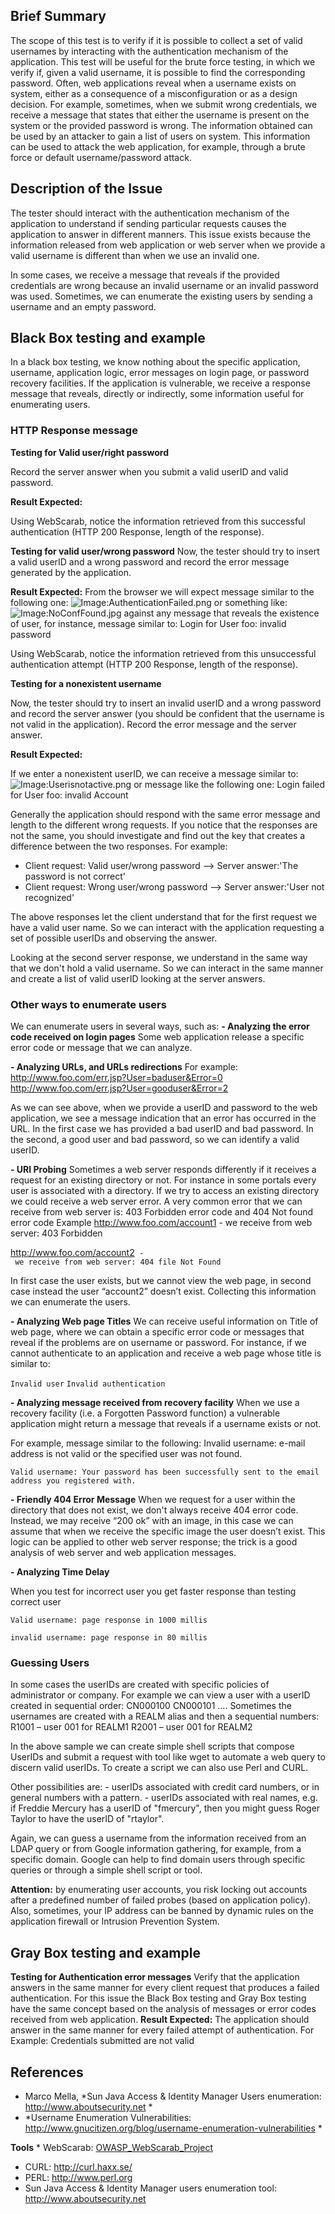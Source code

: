 ## Brief Summary

The scope of this test is to verify if it is possible to collect a set
of valid usernames by interacting with the authentication mechanism of
the application. This test will be useful for the brute force testing,
in which we verify if, given a valid username, it is possible to find
the corresponding password. Often, web applications reveal when a
username exists on system, either as a consequence of a misconfiguration
or as a design decision. For example, sometimes, when we submit wrong
credentials, we receive a message that states that either the username
is present on the system or the provided password is wrong. The
information obtained can be used by an attacker to gain a list of users
on system. This information can be used to attack the web application,
for example, through a brute force or default username/password
attack.

## Description of the Issue

The tester should interact with the authentication mechanism of the
application to understand if sending particular requests causes the
application to answer in different manners. This issue exists because
the information released from web application or web server when we
provide a valid username is different than when we use an invalid one.

In some cases, we receive a message that reveals if the provided
credentials are wrong because an invalid username or an invalid password
was used. Sometimes, we can enumerate the existing users by sending a
username and an empty password.

## Black Box testing and example

In a black box testing, we know nothing about the specific application,
username, application logic, error messages on login page, or password
recovery facilities. If the application is vulnerable, we receive a
response message that reveals, directly or indirectly, some information
useful for enumerating users.

### HTTP Response message

**Testing for Valid user/right password**

Record the server answer when you submit a valid userID and valid
password.

**Result Expected:**

Using WebScarab, notice the information retrieved from this successful
authentication (HTTP 200 Response, length of the response).

**Testing for valid user/wrong password**
Now, the tester should try to insert a valid userID and a wrong password
and record the error message generated by the application.

**Result Expected:**
From the browser we will expect message similar to the following one:
![Image:AuthenticationFailed.png](AuthenticationFailed.png
"Image:AuthenticationFailed.png")
or something like:
![Image:NoConfFound.jpg](NoConfFound.jpg "Image:NoConfFound.jpg")
against any message that reveals the existence of user, for instance,
message similar to:
Login for User foo: invalid password

Using WebScarab, notice the information retrieved from this unsuccessful
authentication attempt (HTTP 200 Response, length of the response).

**Testing for a nonexistent username**

Now, the tester should try to insert an invalid userID and a wrong
password and record the server answer (you should be confident that the
username is not valid in the application). Record the error message and
the server answer.

**Result Expected:**

If we enter a nonexistent userID, we can receive a message similar to:
![Image:Userisnotactive.png](Userisnotactive.png
"Image:Userisnotactive.png")
or message like the following one:
Login failed for User foo: invalid Account

Generally the application should respond with the same error message and
length to the different wrong requests. If you notice that the responses
are not the same, you should investigate and find out the key that
creates a difference between the two responses. For example:

  - Client request: Valid user/wrong password --\> Server answer:'The
    password is not correct'
  - Client request: Wrong user/wrong password --\> Server answer:'User
    not recognized'

The above responses let the client understand that for the first request
we have a valid user name. So we can interact with the application
requesting a set of possible userIDs and observing the answer.

Looking at the second server response, we understand in the same way
that we don't hold a valid username. So we can interact in the same
manner and create a list of valid userID looking at the server answers.

### Other ways to enumerate users

We can enumerate users in several ways, such as:
**- Analyzing the error code received on login pages**
Some web application release a specific error code or message that we
can analyze.

**- Analyzing URLs, and URLs redirections**
For example:
<http://www.foo.com/err.jsp?User=baduser&Error=0>
<http://www.foo.com/err.jsp?User=gooduser&Error=2>

As we can see above, when we provide a userID and password to the web
application, we see a message indication that an error has occurred in
the URL. In the first case we has provided a bad userID and bad
password. In the second, a good user and bad password, so we can
identify a valid userID.

**- URI Probing**
Sometimes a web server responds differently if it receives a request for
an existing directory or not. For instance in some portals every user is
associated with a directory. If we try to access an existing directory
we could receive a web server error. A very common error that we can
receive from web server is:
403 Forbidden error code and
404 Not found error code
Example
<http://www.foo.com/account1> - we receive from web server: 403
Forbidden

<http://www.foo.com/account2>` - we receive from web server: 404 file Not Found`

In first case the user exists, but we cannot view the web page, in
second case instead the user “account2” doesn’t exist. Collecting this
information we can enumerate the users.

**- Analyzing Web page Titles**
We can receive useful information on Title of web page, where we can
obtain a specific error code or messages that reveal if the problems are
on username or password. For instance, if we cannot authenticate to an
application and receive a web page whose title is similar to:

`Invalid user`
`Invalid authentication`

**- Analyzing message received from recovery facility**
When we use a recovery facility (i.e. a Forgotten Password function) a
vulnerable application might return a message that reveals if a username
exists or not.

For example, message similar to the following:
Invalid username: e-mail address is not valid or the specified user was
not found.

`Valid username: Your password has been successfully sent to the email address you registered with.`



**- Friendly 404 Error Message**
When we request for a user within the directory that does not exist, we
don't always receive 404 error code. Instead, we may receive “200 ok”
with an image, in this case we can assume that when we receive the
specific image the user doesn’t exist. This logic can be applied to
other web server response; the trick is a good analysis of web server
and web application messages.

**- Analyzing Time Delay**

When you test for incorrect user you get faster response than testing
correct user

`Valid username: page response in 1000 millis`

`invalid username: page response in 80 millis`

### Guessing Users

In some cases the userIDs are created with specific policies of
administrator or company. For example we can view a user with a userID
created in sequential order:
CN000100
CN000101
….
Sometimes the usernames are created with a REALM alias and then a
sequential numbers:
R1001 – user 001 for REALM1
R2001 – user 001 for REALM2

In the above sample we can create simple shell scripts that compose
UserIDs and submit a request with tool like wget to automate a web query
to discern valid userIDs. To create a script we can also use Perl and
CURL.

Other possibilities are: - userIDs associated with credit card numbers,
or in general numbers with a pattern. - userIDs associated with real
names, e.g. if Freddie Mercury has a userID of "fmercury", then you
might guess Roger Taylor to have the userID of "rtaylor".

Again, we can guess a username from the information received from an
LDAP query or from Google information gathering, for example, from a
specific domain. Google can help to find domain users through specific
queries or through a simple shell script or tool.



**Attention:** by enumerating user accounts, you risk locking out
accounts after a predefined number of failed probes (based on
application policy). Also, sometimes, your IP address can be banned by
dynamic rules on the application firewall or Intrusion Prevention
System.

## Gray Box testing and example

**Testing for Authentication error messages**
Verify that the application answers in the same manner for every client
request that produces a failed authentication. For this issue the Black
Box testing and Gray Box testing have the same concept based on the
analysis of messages or error codes received from web application.
**Result Expected:**
The application should answer in the same manner for every failed
attempt of authentication.
For Example:
Credentials submitted are not valid


## References

  - Marco Mella, *Sun Java Access & Identity Manager Users enumeration:
    <http://www.aboutsecurity.net>
    *
  - *Username Enumeration Vulnerabilities:
    <http://www.gnucitizen.org/blog/username-enumeration-vulnerabilities>
    *

**Tools**
\* WebScarab:
[OWASP_WebScarab_Project](OWASP_WebScarab_Project "wikilink")

  - CURL: <http://curl.haxx.se/>
  - PERL: <http://www.perl.org>
  - Sun Java Access & Identity Manager users enumeration tool:
    <http://www.aboutsecurity.net>